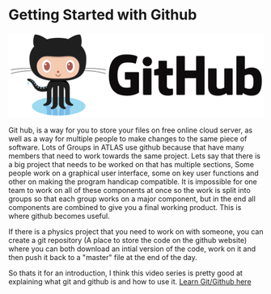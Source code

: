 # Getting Started with Github

![github logo](img/github-logo.png)

Git hub, is a way for you to store your files on free online cloud server, as well as a way for multiple people
to make changes to the same piece of software. Lots of Groups in ATLAS use github because that have many members that need
to work towards the same project. Lets say that there is a big project that needs to be worked on that has multiple sections,
Some people work on a graphical user interface, some on key user functions and other on making the program handicap compatible.
It is impossible for one team to work on all of these components at once so the work is split into groups so that each group
works on a major component, but in the end all components are combined to give you a final working product. This is where
github becomes useful.

If there is a physics project that you need to work on with someone, you can create a git repository
(A place to store the code on the github website) where you can both download an intial version of the code, work on it
and then push it back to a "master" file at the end of the day.

So thats it for an introduction, I think this video series is pretty good at explaining what git and github is 
and how to use it. [Learn Git/Github here](https://www.youtube.com/watch?v=3RjQznt-8kE&list=PL4cUxeGkcC9goXbgTDQ0n_4TBzOO0ocPR)

